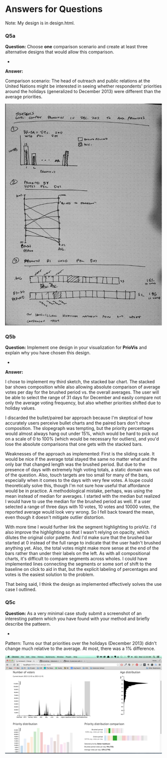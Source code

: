 # Answers for Questions

Note: My design is in design.html.

### Q5a
**Question:** Choose __one__ comparison scenario and create at least three alternative designs that would allow this comparison.

-
**Answer:**

Comparison scenario: The head of outreach and public relations at the United Nations might be interested in seeing whether respondents' priorities around the holidays (generalized to December 2013) were different than the average priorities.

![Sketches](designStudio/sketches.jpg)


### Q5b
**Question:** Implement one design in your visualization for **PrioVis** and explain why you have chosen this design.

-
**Answer:**

I chose to implement my third sketch, the stacked bar chart. The stacked bar shows composition while also allowing absolute comparison of average votes per day for the brushed period vs. the overall averages. The user will be able to select the range of 31 days for December and easily compare not only the average voting frequency, but also whether priorities shifted due to holiday values.

I discarded the bullet/paired bar approach because I'm skeptical of how accurately users perceive bullet charts and the paired bars don't show composition. The slopegraph was tempting, but the priority percentages would almost always hang out under 15%, which would be hard to pick out on a scale of 0 to 100% (which would be necessary for outliers), and you'd lose the absolute comparisons that one gets with the stacked bars.

Weaknesses of the approach as implemented: First is the sliding scale. It would be nice if the average total stayed the same no matter what and the only bar that changed length was the brushed period. But due to the presence of days with extremely high voting totals, a static domain was out of the question. Also, touch targets are too small for many of the bars, especially when it comes to the days with very few votes. A loupe could theoretically solve this, though I'm not sure how useful that affordance would be in practice. A methodological mistake, perhaps, was using the mean instead of median for averages. I started with the median but realized I would have to use the median for the brushed period as well. If a user selected a range of three days with 10 votes, 10 votes and 10000 votes, the reported average would look very wrong. So I fell back toward the mean, even though it doesn't mitigate outlier distortion.

With more time I would further link the segment highlighting to prioViz. I'd also improve the highlighting so that I wasn't relying on opacity, which dilutes the original color palette. And I'd make sure that the brushed bar started at 0 instead of the full range to indicate that the user hadn't brushed anything yet. Also, the total votes might make more sense at the end of the bars rather than under their labels on the left. As with all compositional charts, it's difficult to compare segments across wholes. I could have implemented lines connecting the segments or some sort of shift to the baseline on click to aid in that, but the explicit labeling of percentages and votes is the easiest solution to the problem.

That being said, I think the design as implemented effectively solves the use case I outlined.

### Q5c
**Question:** As a very minimal case study submit a screenshot of an interesting pattern which you have found with your method and briefly describe the patteern.

-
Pattern: Turns our that priorities over the holidays (December 2013) didn't change much relative to the average. At most, there was a 1% difference.

![Screenshot of addition](designStudio/pattern.png)


